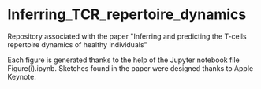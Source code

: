 # Inferring_TCR_repertoire_dynamics
Repository associated with the paper "Inferring and predicting the T-cells repertoire dynamics of healthy individuals"

Each figure is generated thanks to the help of the Jupyter notebook file Figure(i).ipynb. Sketches found in the paper were designed thanks to Apple Keynote.

